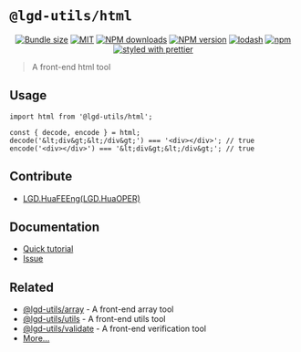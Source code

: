 <!--
 * @Author: shiconghua
 * @Alias: LGD.HuaFEEng
 * @Date: 2021-09-19 22:59:53
 * @LastEditTime: 2021-09-19 23:44:30
 * @LastEditors: shiconghua
 * @Description: file content
 * @FilePath: \lgd-utils\packages\html\README.md
-->
# `@lgd-utils/html`

<div align="center">

[![Bundle size](https://img.shields.io/bundlephobia/minzip/@lgd-utils/html.svg)](https://bundlephobia.com/result?p=@lgd-utils/html)
[![MIT](https://img.shields.io/badge/license-MIT-000000.svg)](https://opensource.org/licenses/MIT/)
[![NPM downloads](https://img.shields.io/npm/dm/@lgd-utils/html.svg?style=flat)](https://npmjs.org/package/@lgd-utils/html)
[![NPM version](https://img.shields.io/npm/v/@lgd-utils/html.svg?style=flat)](https://npmjs.org/package/@lgd-utils/html)
[![lodash](https://img.shields.io/badge/lodash-4-green.svg)](https://github.com/lodash/lodash)
[![npm](https://img.shields.io/npm/dt/@lgd-utils/html)](https://www.npmjs.com/package/@lgd-utils/html)
[![styled with prettier](https://img.shields.io/badge/styled_with-prettier-ff69b4.svg)](https://github.com/prettier/prettier)

</div>

> A front-end html tool

## Usage

```
import html from '@lgd-utils/html';

const { decode, encode } = html;
decode('&lt;div&gt;&lt;/div&gt;') === '<div></div>'; // true
encode('<div></div>') === '&lt;div&gt;&lt;/div&gt;'; // true
```

## Contribute

- [LGD.HuaFEEng(LGD.HuaOPER)][blog]

## Documentation

- [Quick tutorial](https://github.com/LGDHuaOPER/lgd-utils/tree/main/packages/html#readme)
- [Issue](https://github.com/LGDHuaOPER/lgd-utils/issues)

## Related

- [@lgd-utils/array](https://github.com/LGDHuaOPER/lgd-utils/tree/main/packages/array) - A front-end array tool
- [@lgd-utils/utils](https://github.com/LGDHuaOPER/lgd-utils/tree/main/packages/utils) - A front-end utils tool
- [@lgd-utils/validate](https://github.com/LGDHuaOPER/lgd-utils/tree/main/packages/validate) - A front-end verification tool
- [More…](https://github.com/LGDHuaOPER/lgd-utils)

[blog]: https://lgdhuaoper.github.io/ '敬昭的博客'

